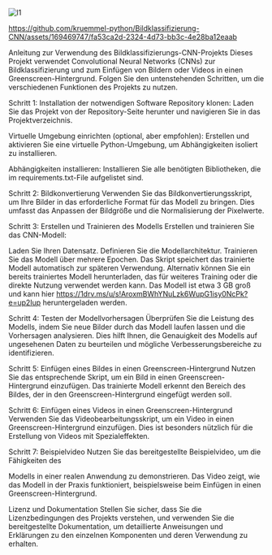 
![l1](https://github.com/kruemmel-python/Bildklassifizierung-CNN/assets/169469747/4f691426-3ba0-40f0-9850-b8e926714318)


https://github.com/kruemmel-python/Bildklassifizierung-CNN/assets/169469747/fa53ca2d-2324-4d73-bb3c-4e28ba12eaab


Anleitung zur Verwendung des Bildklassifizierungs-CNN-Projekts
Dieses Projekt verwendet Convolutional Neural Networks (CNNs) zur Bildklassifizierung und zum Einfügen von Bildern oder Videos in einen Greenscreen-Hintergrund. Folgen Sie den untenstehenden Schritten, um die verschiedenen Funktionen des Projekts zu nutzen.

Schritt 1: Installation der notwendigen Software
Repository klonen:
Laden Sie das Projekt von der Repository-Seite herunter und navigieren Sie in das Projektverzeichnis.

Virtuelle Umgebung einrichten (optional, aber empfohlen):
Erstellen und aktivieren Sie eine virtuelle Python-Umgebung, um Abhängigkeiten isoliert zu installieren.

Abhängigkeiten installieren:
Installieren Sie alle benötigten Bibliotheken, die im requirements.txt-File aufgelistet sind.

Schritt 2: Bildkonvertierung
Verwenden Sie das Bildkonvertierungsskript, um Ihre Bilder in das erforderliche Format für das Modell zu bringen. Dies umfasst das Anpassen der Bildgröße und die Normalisierung der Pixelwerte.

Schritt 3: Erstellen und Trainieren des Modells
Erstellen und trainieren Sie das CNN-Modell:

Laden Sie Ihren Datensatz.
Definieren Sie die Modellarchitektur.
Trainieren Sie das Modell über mehrere Epochen.
Das Skript speichert das trainierte Modell automatisch zur späteren Verwendung.
Alternativ können Sie ein bereits trainiertes Modell herunterladen, das für weiteres Training oder die direkte Nutzung verwendet werden kann. Das Modell ist etwa 3 GB groß und kann hier https://1drv.ms/u/s!AroxmBWhYNuLzk6WupG1isy0NcPk?e=up2Iup heruntergeladen werden.

Schritt 4: Testen der Modellvorhersagen
Überprüfen Sie die Leistung des Modells, indem Sie neue Bilder durch das Modell laufen lassen und die Vorhersagen analysieren. Dies hilft Ihnen, die Genauigkeit des Modells auf ungesehenen Daten zu beurteilen und mögliche Verbesserungsbereiche zu identifizieren.

Schritt 5: Einfügen eines Bildes in einen Greenscreen-Hintergrund
Nutzen Sie das entsprechende Skript, um ein Bild in einen Greenscreen-Hintergrund einzufügen. Das trainierte Modell erkennt den Bereich des Bildes, der in den Greenscreen-Hintergrund eingefügt werden soll.

Schritt 6: Einfügen eines Videos in einen Greenscreen-Hintergrund
Verwenden Sie das Videobearbeitungsskript, um ein Video in einen Greenscreen-Hintergrund einzufügen. Dies ist besonders nützlich für die Erstellung von Videos mit Spezialeffekten.

Schritt 7: Beispielvideo
Nutzen Sie das bereitgestellte Beispielvideo, um die Fähigkeiten des

Modells in einer realen Anwendung zu demonstrieren. Das Video zeigt, wie das Modell in der Praxis funktioniert, beispielsweise beim Einfügen in einen Greenscreen-Hintergrund.

Lizenz und Dokumentation
Stellen Sie sicher, dass Sie die Lizenzbedingungen des Projekts verstehen, und verwenden Sie die bereitgestellte Dokumentation, um detaillierte Anweisungen und Erklärungen zu den einzelnen Komponenten und deren Verwendung zu erhalten.

